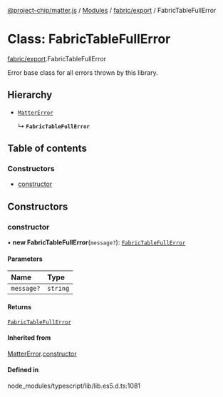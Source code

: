 [@project-chip/matter.js](../README.md) / [Modules](../modules.md) / [fabric/export](../modules/fabric_export.md) / FabricTableFullError

# Class: FabricTableFullError

[fabric/export](../modules/fabric_export.md).FabricTableFullError

Error base class for all errors thrown by this library.

## Hierarchy

- [`MatterError`](common_export.MatterError.md)

  ↳ **`FabricTableFullError`**

## Table of contents

### Constructors

- [constructor](fabric_export.FabricTableFullError.md#constructor)

## Constructors

### constructor

• **new FabricTableFullError**(`message?`): [`FabricTableFullError`](fabric_export.FabricTableFullError.md)

#### Parameters

| Name | Type |
| :------ | :------ |
| `message?` | `string` |

#### Returns

[`FabricTableFullError`](fabric_export.FabricTableFullError.md)

#### Inherited from

[MatterError](common_export.MatterError.md).[constructor](common_export.MatterError.md#constructor)

#### Defined in

node_modules/typescript/lib/lib.es5.d.ts:1081
